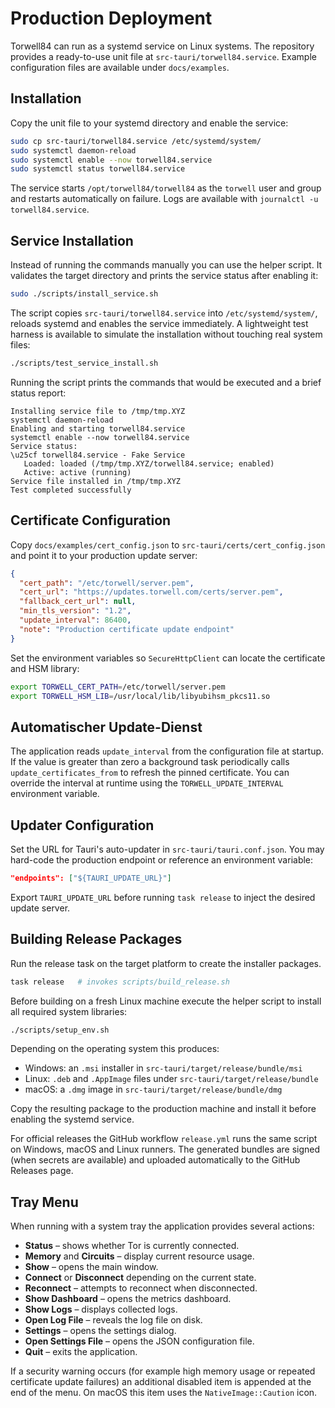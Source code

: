 # Production Deployment

Torwell84 can run as a systemd service on Linux systems.
The repository provides a ready-to-use unit file at
`src-tauri/torwell84.service`. Example configuration files are available under
`docs/examples`.

## Installation

Copy the unit file to your systemd directory and enable the service:

```bash
sudo cp src-tauri/torwell84.service /etc/systemd/system/
sudo systemctl daemon-reload
sudo systemctl enable --now torwell84.service
sudo systemctl status torwell84.service
```

The service starts `/opt/torwell84/torwell84` as the `torwell` user and group
and restarts automatically on failure. Logs are available with
`journalctl -u torwell84.service`.

## Service Installation

Instead of running the commands manually you can use the helper script. It
validates the target directory and prints the service status after enabling it:

```bash
sudo ./scripts/install_service.sh
```

The script copies `src-tauri/torwell84.service` into `/etc/systemd/system/`,
reloads systemd and enables the service immediately. A lightweight test harness
is available to simulate the installation without touching real system files:

```bash
./scripts/test_service_install.sh
```
Running the script prints the commands that would be executed and a brief
status report:

```text
Installing service file to /tmp/tmp.XYZ
systemctl daemon-reload
Enabling and starting torwell84.service
systemctl enable --now torwell84.service
Service status:
\u25cf torwell84.service - Fake Service
   Loaded: loaded (/tmp/tmp.XYZ/torwell84.service; enabled)
   Active: active (running)
Service file installed in /tmp/tmp.XYZ
Test completed successfully
```

## Certificate Configuration

Copy `docs/examples/cert_config.json` to `src-tauri/certs/cert_config.json` and point it to your production update server:

```json
{
  "cert_path": "/etc/torwell/server.pem",
  "cert_url": "https://updates.torwell.com/certs/server.pem",
  "fallback_cert_url": null,
  "min_tls_version": "1.2",
  "update_interval": 86400,
  "note": "Production certificate update endpoint"
}
```

Set the environment variables so `SecureHttpClient` can locate the
certificate and HSM library:

```bash
export TORWELL_CERT_PATH=/etc/torwell/server.pem
export TORWELL_HSM_LIB=/usr/local/lib/libyubihsm_pkcs11.so
```

## Automatischer Update-Dienst

The application reads `update_interval` from the configuration file at startup.
If the value is greater than zero a background task periodically calls
`update_certificates_from` to refresh the pinned certificate. You can override
the interval at runtime using the `TORWELL_UPDATE_INTERVAL` environment
variable.

## Updater Configuration

Set the URL for Tauri's auto-updater in `src-tauri/tauri.conf.json`. You may
hard-code the production endpoint or reference an environment variable:

```json
"endpoints": ["${TAURI_UPDATE_URL}"]
```

Export `TAURI_UPDATE_URL` before running `task release` to inject the desired
update server.

## Building Release Packages

Run the release task on the target platform to create the installer packages.

```bash
task release   # invokes scripts/build_release.sh
```

Before building on a fresh Linux machine execute the helper script to install
all required system libraries:

```bash
./scripts/setup_env.sh
```

Depending on the operating system this produces:

- Windows: an `.msi` installer in `src-tauri/target/release/bundle/msi`
- Linux: `.deb` and `.AppImage` files under `src-tauri/target/release/bundle`
- macOS: a `.dmg` image in `src-tauri/target/release/bundle/dmg`

Copy the resulting package to the production machine and install it before
enabling the systemd service.

For official releases the GitHub workflow `release.yml` runs the same script on
Windows, macOS and Linux runners. The generated bundles are signed (when
secrets are available) and uploaded automatically to the GitHub Releases page.

## Tray Menu

When running with a system tray the application provides several actions:

- **Status** – shows whether Tor is currently connected.
- **Memory** and **Circuits** – display current resource usage.
- **Show** – opens the main window.
- **Connect** or **Disconnect** depending on the current state.
- **Reconnect** – attempts to reconnect when disconnected.
- **Show Dashboard** – opens the metrics dashboard.
- **Show Logs** – displays collected logs.
- **Open Log File** – reveals the log file on disk.
- **Settings** – opens the settings dialog.
- **Open Settings File** – opens the JSON configuration file.
- **Quit** – exits the application.

If a security warning occurs (for example high memory usage or repeated
certificate update failures) an additional disabled item is appended at the end
of the menu. On macOS this item uses the `NativeImage::Caution` icon.
